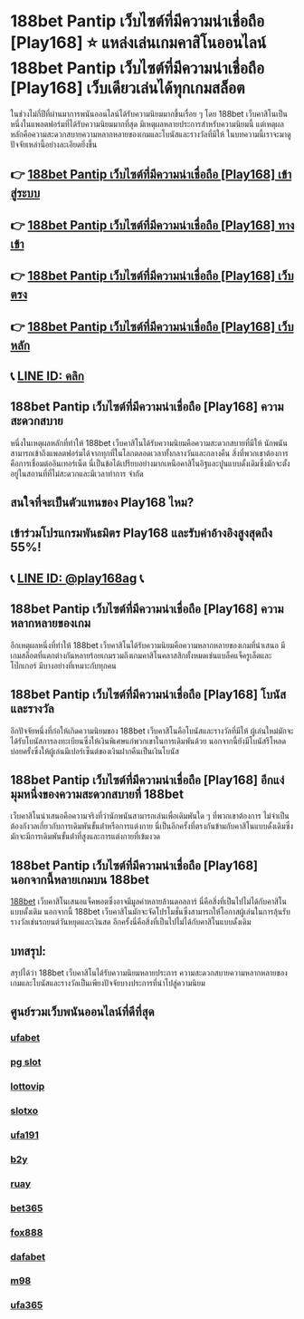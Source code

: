 
# 188bet Pantip เว็บไซต์ที่มีความน่าเชื่อถือ [Play168] ⭐ แหล่งเล่นเกมคาสิโนออนไลน์ 188bet Pantip เว็บไซต์ที่มีความน่าเชื่อถือ [Play168] เว็บเดียวเล่นได้ทุกเกมสล็อต

ในช่วงไม่กี่ปีที่ผ่านมาการพนันออนไลน์ได้รับความนิยมมากขึ้นเรื่อย ๆ โดย 188bet เว็บคาสิโนเป็นหนึ่งในแพลตฟอร์มที่ได้รับความนิยมมากที่สุด มีเหตุผลหลายประการสําหรับความนิยมนี้ แต่เหตุผลหลักคือความสะดวกสบายความหลากหลายของเกมและโบนัสและรางวัลที่มีให้ ในบทความนี้เราจะมาดูปัจจัยเหล่านี้อย่างละเอียดยิ่งขึ้น

## 👉 [188bet Pantip เว็บไซต์ที่มีความน่าเชื่อถือ [Play168] เข้าสู่ระบบ](https://bit.ly/3TCj9rY)
## 👉 [188bet Pantip เว็บไซต์ที่มีความน่าเชื่อถือ [Play168] ทางเข้า](https://bit.ly/3TCj9rY)
## 👉 [188bet Pantip เว็บไซต์ที่มีความน่าเชื่อถือ [Play168] เว็บตรง](https://bit.ly/3TCj9rY)
## 👉 [188bet Pantip เว็บไซต์ที่มีความน่าเชื่อถือ [Play168] เว็บหลัก](https://bit.ly/3TCj9rY)
## 📞 [LINE ID: คลิก](https://line.me/R/ti/p/@342mcrfd)

## 188bet Pantip เว็บไซต์ที่มีความน่าเชื่อถือ [Play168] ความสะดวกสบาย

หนึ่งในเหตุผลหลักที่ทําให้ 188bet เว็บคาสิโนได้รับความนิยมคือความสะดวกสบายที่มีให้ นักพนันสามารถเข้าถึงแพลตฟอร์มได้จากทุกที่ในโลกตลอดเวลาทั้งกลางวันและกลางคืน สิ่งที่พวกเขาต้องการคือการเชื่อมต่ออินเทอร์เน็ต นี่เป็นข้อได้เปรียบอย่างมากเหนือคาสิโนอิฐและปูนแบบดั้งเดิมซึ่งมักจะตั้งอยู่ในสถานที่ที่ไม่สะดวกและมีเวลาทําการ จํากัด

## สนใจที่จะเป็นตัวแทนของ Play168 ไหม?
## เข้าร่วมโปรแกรมพันธมิตร Play168 และรับค่าอ้างอิงสูงสุดถึง 55%!
## 📞 [LINE ID: @play168ag](https://bit.ly/3RSGiFl) 📞

## 188bet Pantip เว็บไซต์ที่มีความน่าเชื่อถือ [Play168] ความหลากหลายของเกม

อีกเหตุผลหนึ่งที่ทําให้ 188bet เว็บคาสิโนได้รับความนิยมคือความหลากหลายของเกมที่นําเสนอ มีเกมสล็อตที่แตกต่างกันหลายร้อยเกมรวมถึงเกมคาสิโนคลาสสิกทั้งหมดเช่นแบล็คแจ็ครูเล็ตและโป๊กเกอร์ มีบางอย่างที่เหมาะกับทุกคน

## 188bet Pantip เว็บไซต์ที่มีความน่าเชื่อถือ [Play168] โบนัสและรางวัล

อีกปัจจัยหนึ่งที่ก่อให้เกิดความนิยมของ 188bet เว็บคาสิโนคือโบนัสและรางวัลที่มีให้ ผู้เล่นใหม่มักจะได้รับโบนัสการลงทะเบียนซึ่งให้เงินพิเศษแก่พวกเขาในการเดิมพันด้วย นอกจากนี้ยังมีโบนัสรีโหลดบ่อยครั้งซึ่งให้ผู้เล่นมีเปอร์เซ็นต์ของเงินฝากคืนเป็นเงินโบนัส

## 188bet Pantip เว็บไซต์ที่มีความน่าเชื่อถือ [Play168] อีกแง่มุมหนึ่งของความสะดวกสบายที่ 188bet 

เว็บคาสิโนนําเสนอคือความจริงที่ว่านักพนันสามารถเล่นเพื่อเดิมพันใด ๆ ที่พวกเขาต้องการ ไม่จําเป็นต้องกังวลเกี่ยวกับการเดิมพันขั้นต่ําหรือการแต่งกาย นี่เป็นอีกครั้งที่ตรงกันข้ามกับคาสิโนแบบดั้งเดิมซึ่งมักจะมีการเดิมพันขั้นต่ําที่สูงและการแต่งกายที่เข้มงวด

## 188bet Pantip เว็บไซต์ที่มีความน่าเชื่อถือ [Play168] นอกจากนี้หลายเกมบน 188bet 

[188bet](https://atom.io/packages/188bet) เว็บคาสิโนเสนอแจ็คพอตซึ่งอาจมีมูลค่าหลายล้านดอลลาร์ นี่คือสิ่งที่เป็นไปไม่ได้กับคาสิโนแบบดั้งเดิม นอกจากนี้ 188bet เว็บคาสิโนมักจะจัดโปรโมชั่นซึ่งสามารถให้โอกาสผู้เล่นในการลุ้นรับรางวัลเช่นรถยนต์วันหยุดและเงินสด อีกครั้งนี่คือสิ่งที่เป็นไปไม่ได้กับคาสิโนแบบดั้งเดิม

## บทสรุป:

สรุปได้ว่า 188bet เว็บคาสิโนได้รับความนิยมหลายประการ ความสะดวกสบายความหลากหลายของเกมและโบนัสและรางวัลเป็นเพียงปัจจัยบางประการที่นําไปสู่ความนิยม

## ศูนย์รวมเว็บพนันออนไลน์ที่ดีที่สุด
### [ufabet](https://atom.io/packages/ufabet)
### [pg slot](https://atom.io/themes/pg%20slot)
### [lottovip](https://atom.io/packages/lottovip)
### [slotxo](https://atom.io/packages/slotxo)
### [ufa191](https://atom.io/packages/ufa191)
### [b2y](https://atom.io/packages/b2y)
### [ruay](https://atom.io/themes/ruay)
### [bet365](https://atom.io/packages/bet365)
### [fox888](https://atom.io/packages/fox888)
### [dafabet](https://atom.io/packages/dafabet)
### [m98](https://atom.io/packages/m98)
### [ufa365](https://atom.io/packages/ufa365)